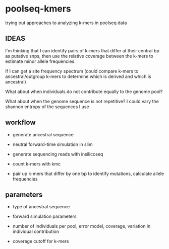 # poolseq-kmers

trying out approaches to analyzing k-mers in poolseq data

## IDEAS

I'm thinking that I can identify pairs of k-mers that differ at their central bp as putative snps, then use the relative coverage between the k-mers to estimate minor allele frequencies.

If I can get a site frequency spectrum (could compare k-mers to ancestral/outgroup k-mers to determine which is derived and which is ancestral)

What about when individuals do not contribute equally to the genome pool?

What about when the genome sequence is not repetitive? I could vary the shannon entropy of the sequences I use

## workflow

* generate ancestral sequence

* neutral forward-time simulation in slim

* generate sequencing reads with insilicoseq

* count k-mers with kmc

* pair up k-mers that differ by one bp to identify mutations, calculate allele frequencies

## parameters

* type of ancestral sequence

* forward simulation parameters

* number of individuals per pool, error model, coverage, variation in individual contribution

* coverage cutoff for k-mers


